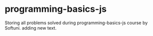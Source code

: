 # programming-basics-js
Storing all problems solved during programming-basics-js course by Softuni.
adding new text.
